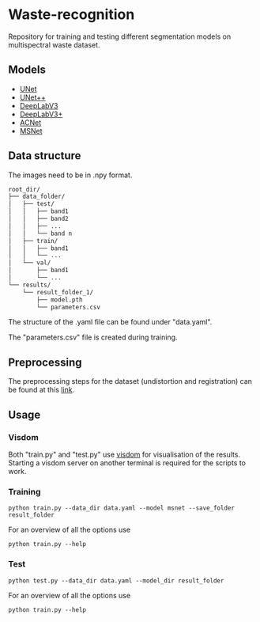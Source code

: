 # Waste-recognition
Repository for training and testing different segmentation models on multispectral waste dataset.

## Models

- [UNet](https://link.springer.com/chapter/10.1007/978-3-319-24574-4_28)
- [UNet++](https://www.researchgate.net/publication/327749044_UNet_A_Nested_U-Net_Architecture_for_Medical_Image_Segmentation_4th_International_Workshop_DLMIA_2018_and_8th_International_Workshop_ML-CDS_2018_Held_in_Conjunction_with_MICCAI_2018_Granada_Spain_Sept)
- [DeepLabV3](https://arxiv.org/abs/1706.05587)
- [DeepLabV3+](https://arxiv.org/abs/1802.02611)
- [ACNet](https://arxiv.org/abs/1905.10089)
- [MSNet](https://www.tandfonline.com/doi/full/10.1080/15481603.2022.2101728)

## Data structure

The images need to be in .npy format.

```md
root_dir/
├── data_folder/
│   ├── test/
│   │   ├── band1
│   │   ├── band2
│   │   ├── ...
│   │   └── band n
│   ├── train/
│   │   ├── band1
│   │   └── ...
│   └── val/
│       ├── band1
│       └── ...
└── results/
    └── result_folder_1/
        ├── model.pth
        └── parameters.csv

```

The structure of the .yaml file can be found under "data.yaml".

The "parameters.csv" file is created during training.

## Preprocessing
The preprocessing steps for the dataset (undistortion and registration) can be found at this [link](https://github.com/FilippoLucchelli/DJI_Image_Processing).

## Usage

### Visdom
Both "train.py" and "test.py" use [visdom](https://github.com/fossasia/visdom) for visualisation of the results. Starting a visdom server on another terminal is required for the scripts to work.

### Training

```console
python train.py --data_dir data.yaml --model msnet --save_folder result_folder 

```
For an overview of all the options use
```console
python train.py --help
```

### Test

```console
python test.py --data_dir data.yaml --model_dir result_folder
```
For an overview of all the options use
```console
python train.py --help
```
